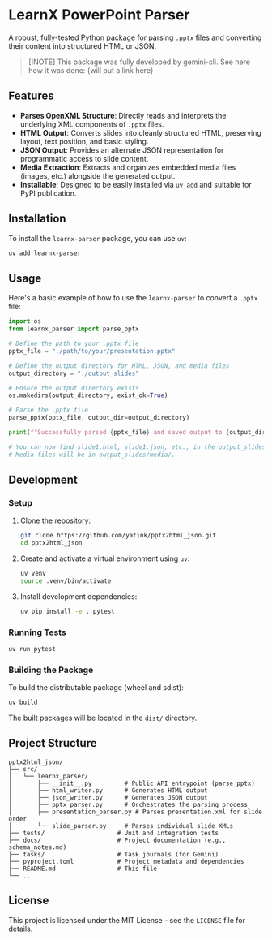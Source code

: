 # LearnX PowerPoint Parser

A robust, fully-tested Python package for parsing `.pptx` files and converting their content into structured HTML or JSON.

>[!NOTE] This package was fully developed by gemini-cli. See here how it was done: {will put a link here}

## Features

-   **Parses OpenXML Structure**: Directly reads and interprets the underlying XML components of `.pptx` files.
-   **HTML Output**: Converts slides into cleanly structured HTML, preserving layout, text position, and basic styling.
-   **JSON Output**: Provides an alternate JSON representation for programmatic access to slide content.
-   **Media Extraction**: Extracts and organizes embedded media files (images, etc.) alongside the generated output.
-   **Installable**: Designed to be easily installed via `uv add` and suitable for PyPI publication.

## Installation

To install the `learnx-parser` package, you can use `uv`:

```bash
uv add learnx-parser
```

## Usage

Here's a basic example of how to use the `learnx-parser` to convert a `.pptx` file:

```python
import os
from learnx_parser import parse_pptx

# Define the path to your .pptx file
pptx_file = "./path/to/your/presentation.pptx"

# Define the output directory for HTML, JSON, and media files
output_directory = "./output_slides"

# Ensure the output directory exists
os.makedirs(output_directory, exist_ok=True)

# Parse the .pptx file
parse_pptx(pptx_file, output_dir=output_directory)

print(f"Successfully parsed {pptx_file} and saved output to {output_directory}")

# You can now find slide1.html, slide1.json, etc., in the output_slides directory.
# Media files will be in output_slides/media/.
```

## Development

### Setup

1.  Clone the repository:
    ```bash
    git clone https://github.com/yatink/pptx2html_json.git
    cd pptx2html_json
    ```
2.  Create and activate a virtual environment using `uv`:
    ```bash
    uv venv
    source .venv/bin/activate
    ```
3.  Install development dependencies:
    ```bash
    uv pip install -e . pytest
    ```

### Running Tests

```bash
uv run pytest
```

### Building the Package

To build the distributable package (wheel and sdist):

```bash
uv build
```

The built packages will be located in the `dist/` directory.

## Project Structure

```
pptx2html_json/
├── src/
│   └── learnx_parser/
│       ├── __init__.py         # Public API entrypoint (parse_pptx)
│       ├── html_writer.py      # Generates HTML output
│       ├── json_writer.py      # Generates JSON output
│       ├── pptx_parser.py      # Orchestrates the parsing process
│       ├── presentation_parser.py # Parses presentation.xml for slide order
│       └── slide_parser.py     # Parses individual slide XMLs
├── tests/                    # Unit and integration tests
├── docs/                     # Project documentation (e.g., schema_notes.md)
├── tasks/                    # Task journals (for Gemini)
├── pyproject.toml            # Project metadata and dependencies
├── README.md                 # This file
└── ...
```

## License

This project is licensed under the MIT License - see the `LICENSE` file for details.
